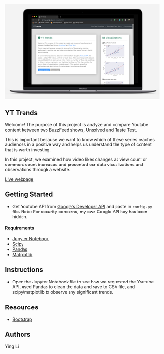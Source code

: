 <a href="https://ying-li-python.github.io/web-visualization/" target="_blank"><img src="https://raw.githubusercontent.com/ying-li-python/ying-li-python.github.io/master/static/yt_trends.png"></a>

## YT Trends
Welcome! The purpose of this project is analyze and compare Youtube content between two BuzzFeed shows, Unsolved and Taste Test.

This is important because we want to know which of these series reaches audiences in a positive way and helps us understand the type of content that is worth investing.

In this project, we examined how video likes changes as view count or comment count increases and presented our data visualizations and observations through a website. 

<a href="https://ying-li-python.github.io/web-visualization/" target="_blank">Live webpage</a>


## Getting Started
- Get Youtube API from [Google's Developer API](https://developers.google.com) and paste in <code>config.py</code> file. Note: For security concerns, my own Google API key has been hidden.

#### Requirements
- [Jupyter Notebook](https://jupyter.org)
- [Scipy](https://www.scipy.org/)
- [Pandas](https://pandas.pydata.org/)
- [Matplotlib](https://matplotlib.org/)

## Instructions
- Open the Jupyter Notebook file to see how we requested the Youtube API, used Pandas to clean the data and save to CSV file, and scipy/matplotlib to observe any significant trends.

## Resources 
- [Bootstrap](https://getbootstrap.com/)

## Authors
Ying Li




